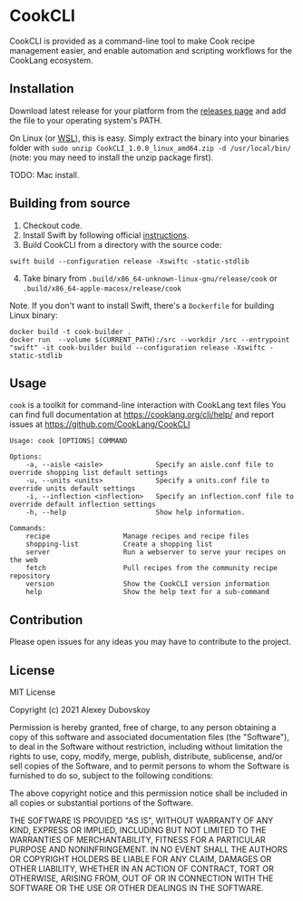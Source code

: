 # CookCLI

CookCLI is provided as a command-line tool to make Cook recipe management easier, and enable automation and scripting workflows for the CookLang ecosystem.

## Installation

Download latest release for your platform from the [releases page](https://github.com/cooklang/CookCLI/releases) and add the file to your operating system's PATH.

On Linux (or [WSL](https://docs.microsoft.com/en-us/windows/wsl/about)), this is easy. Simply extract the binary into your binaries folder with `sudo unzip CookCLI_1.0.0_linux_amd64.zip -d /usr/local/bin/` (note: you may need to install the unzip package first). 

TODO: Mac install.

## Building from source

1. Checkout code.
2. Install Swift by following official [instructions](https://swift.org/getting-started/#installing-swift).
3. Build CookCLI from a directory with the source code:

```
swift build --configuration release -Xswiftc -static-stdlib
```
4. Take binary from `.build/x86_64-unknown-linux-gnu/release/cook` or `.build/x86_64-apple-macosx/release/cook`

Note. If you don't want to install Swift, there's a `Dockerfile` for building Linux binary:

    docker build -t cook-builder .
    docker run  --volume $(CURRENT_PATH):/src --workdir /src --entrypoint "swift" -it cook-builder build --configuration release -Xswiftc -static-stdlib

    
## Usage
`cook` is a toolkit for command-line interaction with CookLang text files
You can find full documentation at https://cooklang.org/cli/help/ and report issues at https://github.com/CookLang/CookCLI

```
Usage: cook [OPTIONS] COMMAND

Options:
    -a, --aisle <aisle>             Specify an aisle.conf file to override shopping list default settings 
    -u, --units <units>             Specify a units.conf file to override units default settings
    -i, --inflection <inflection>   Specify an inflection.conf file to override default inflection settings
    -h, --help                      Show help information.

Commands:
    recipe                  Manage recipes and recipe files
    shopping-list           Create a shopping list
    server                  Run a webserver to serve your recipes on the web
    fetch                   Pull recipes from the community recipe repository
    version                 Show the CookCLI version information
    help                    Show the help text for a sub-command
```

## Contribution

Please open issues for any ideas you may have to contribute to the project.

## License

MIT License

Copyright (c) 2021 Alexey Dubovskoy

Permission is hereby granted, free of charge, to any person obtaining a copy
of this software and associated documentation files (the "Software"), to deal
in the Software without restriction, including without limitation the rights
to use, copy, modify, merge, publish, distribute, sublicense, and/or sell
copies of the Software, and to permit persons to whom the Software is
furnished to do so, subject to the following conditions:

The above copyright notice and this permission notice shall be included in all
copies or substantial portions of the Software.

THE SOFTWARE IS PROVIDED "AS IS", WITHOUT WARRANTY OF ANY KIND, EXPRESS OR
IMPLIED, INCLUDING BUT NOT LIMITED TO THE WARRANTIES OF MERCHANTABILITY,
FITNESS FOR A PARTICULAR PURPOSE AND NONINFRINGEMENT. IN NO EVENT SHALL THE
AUTHORS OR COPYRIGHT HOLDERS BE LIABLE FOR ANY CLAIM, DAMAGES OR OTHER
LIABILITY, WHETHER IN AN ACTION OF CONTRACT, TORT OR OTHERWISE, ARISING FROM,
OUT OF OR IN CONNECTION WITH THE SOFTWARE OR THE USE OR OTHER DEALINGS IN THE
SOFTWARE.
